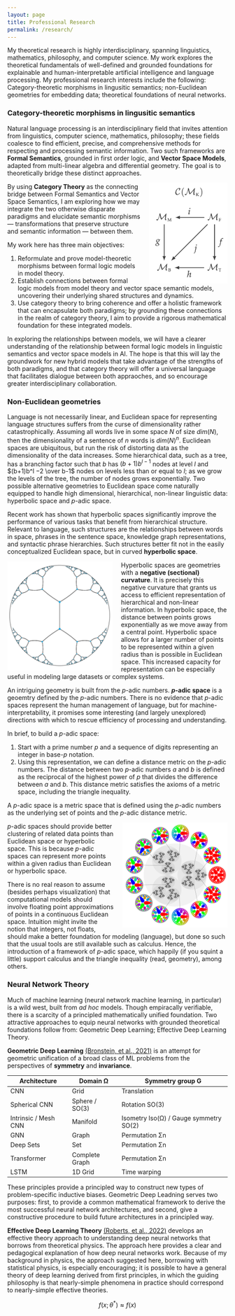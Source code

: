 ```yaml
---
layout: page
title: Professional Research
permalink: /research/
---
```


My theoretical research is highly interdisciplinary, spanning linguistics, mathematics, philosophy, and computer science. My work explores the theoretical fundamentals of well-defined and grounded foundations for explainable and human-interpretable artificial intelligence and language processing. My professional research interests include the following: Category-theoretic morphisms in lingusitic semantics; non-Euclidean geometries for embedding data; theoretical foundations of neural networks.

### Category-theoretic morphisms in lingusitic semantics

Natural language processing is an interdisciplinary field that invites attention from linguistics, computer science, mathematics, philosophy; these fields coalesce to find efficient, precise, and comprehensive methods for respecting and processing semantic information. Two such frameworks are **Formal Semantics**, grounded in first order logic, and **Vector Space Models**, adapted from multi-linear algebra and differential geometry. The goal is to theoretically bridge these distinct approaches.

<img src="/assets/catmod.png" alt="Category of formal models" style="float: right; margin-left: 20px; width: 180px;">

By using **Category Theory** as the connecting bridge between Formal Semantics and Vector Space Semantics, I am exploring how we may integrate the two otherwise disparate paradigms and elucidate semantic morphisms — transformations that preserve structure and semantic information — between them.

My work here has three main objectives:

1. Reformulate and prove model-theoretic morphisms between formal logic models in model theory.
2. Establish connections between formal logic models from model theory and vector space semantic models, uncovering their underlying shared structures and dynamics.
3. Use category theory to bring coherence and offer a holistic framework that can encapsulate both paradigms; by grounding these connections in the realm of category theory, I aim to provide a rigorous mathematical foundation for these integrated models.

In exploring the relationships between models, we will have a clearer understanding of the relationship between formal logic models in linguistic semantics and vector space models in AI. The hope is that this will lay the groundwork for new hybrid models that take advantage of the strengths of both paradigms, and that category theory will offer a universal language that facilitates dialogue between both appraoches, and so encourage greater interdisciplinary collaboration.

### Non-Euclidean geometries

Language is not necessarily linear, and Euclidean space for representing language structures suffers from the curse of dimensionality rather catastrophically. Assuming all words live in some space $N$ of size $dim(N)$, then the dimensionality of a sentence of $n$ words is $dim(N)^n$. Euclidean spaces are ubiquitous, but run the risk of distorting data as the dimensionality of the data increases. Some hierarchical data, such as a tree, has a branching factor such that $b$ has $(b + 1)b^{l-1}$ nodes at level $l$ and $(b+1)b^l −2 \over b-1$ nodes on levels less than or equal to $l$; as we grow the levels of the tree, the number of nodes grows exponentially. Two possible alternative geometries to Euclidean space come naturally equipped to handle high dimensional, hierarchical, non-linear linguistic data: hyperbolic space and $p$-adic space.

Recent work has shown that hyperbolic spaces significantly improve the performance of various tasks that benefit from hierarchical structure. Relevant to language, such structures are the relationships between words in space, phrases in the sentence space, knowledge graph representations, and syntactic phrase hierarchies. Such structures better fit not in the easily conceptualized Euclidean space, but in curved **hyperbolic space**.

<img src="/assets/hyperbolic.png" alt="Hyperbolic space" style="float: left; margin-right: 20px; width: 240px;">

Hyperbolic spaces are geometries with a **negative (sectional) curvature**. It is precisely this negative curvature that grants us access to efficient representation of hierarchical and non-linear information. In hyperbolic space, the distance between points grows exponentially as we move away from a central point. Hyperbolic space allows for a larger number of points to be represented within a given radius than is possible in Euclidean space. This increased capacity for representation can be especially useful in modeling large datasets or complex systems.

An intriguing geometry is built from the $p$-adic numbers. **$p$-adic space** is a geoemtry defined by the $p$-adic numbers. There is no evidence that $p$-adic spaces represent the human management of language, but for machine-interpretability, it promises some interesting (and largely unexplored) directions with which to rescue efficiency of processing and understanding.

In brief, to build a $p$-adic space:

1. Start with a prime number $p$ and a sequence of digits representing an integer in base-$p$ notation.
2. Using this representation, we can define a distance metric on the $p$-adic numbers. The distance between two $p$-adic numbers $a$ and $b$ is defined as the reciprocal of the highest power of $p$ that divides the difference between $a$ and $b$. This distance metric satisfies the axioms of a metric space, including the triangle inequality.

A $p$-adic space is a metric space that is defined using the $p$-adic numbers as the underlying set of points and the $p$-adic distance metric.

<img src="/assets/padic.png" alt="3-adic space" style="float: right; margin-left: 20px; width: 240px;">

$p$-adic spaces should provide better clustering of related data points than Euclidean space or hyperbolic space. This is because $p$-adic spaces can represent more points within a given radius than Euclidean or hyperbolic space.

There is no real reason to assume (besides perhaps visualization) that computational models should involve floating point approximations of points in a continuous Euclidean space. Intuition might invite the notion that integers, not floats, should make a better foundation for modeling (language), but done so such that the usual tools are still available such as calculus. Hence, the introduction of a framework of $p$-adic space, which happily (if you squint a little) support calculus and the triangle inequality (read, geometry), among others.

### Neural Network Theory

Much of machine learning (neural network machine learning, in particular) is a wild west, built from _ad hoc_ models. Though empiracally verifiable, there is a scarcity of a principled mathematically unified foundation. Two attractive approaches to equip neural networks with grounded theoretical foundations follow from: Geometric Deep Learning; Effective Deep Learning Theory.

**Geometric Deep Learning** [(Bronstein, et al., 2021)](https://arxiv.org/abs/2104.13478) is an attempt for geometric unification of a broad class of ML problems from the perspectives of **symmetry** and **invariance**. 

| Architecture          | Domain Ω           | Symmetry group G                  |
|-----------------------|--------------------|----------------------------------|
| CNN                   | Grid               | Translation                       |
| Spherical CNN         | Sphere / SO(3)     | Rotation SO(3)                    |
| Intrinsic / Mesh CNN  | Manifold           | Isometry Iso(Ω) / Gauge symmetry SO(2) |
| GNN                   | Graph              | Permutation Σn                   |
| Deep Sets             | Set                | Permutation Σn                   |
| Transformer           | Complete Graph     | Permutation Σn                   |
| LSTM                  | 1D Grid            | Time warping                      |


These principles provide a principled way to construct new types of problem-specific inductive biases. Geometric Deep Leadning serves two purposes: first, to provide a common mathematical framework to derive the most successful neural network architectures, and second, give a constructive procedure to build future architectures in a principled way.

**Effective Deep Learning Theory** [(Roberts, et al., 2022)](https://arxiv.org/abs/2106.10165) develops an effective theory approach to understanding deep neural networks that borrows from theoretical physics. The approach here provides a clear and pedagogical explanation of how deep neural networks work. Because of my background in physics, the approach suggested here, borrowing with statistical physics, is especially encouraging; it is possible to have a general theory of deep learning derived from first principles, in which the guiding philosophy is that nearly-simple phenomena in practice should correspond to nearly-simple effective theories.

$$f(x; θ^*) ≈ f (x)$$


